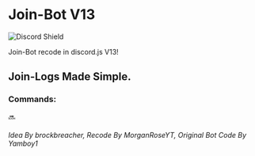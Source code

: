 # Join-Bot V13
![Discord Shield](https://discord.com/api/guilds/514101346992128012/widget.png?style=shield)

Join-Bot recode in discord.js V13!
## Join-Logs Made Simple.

### Commands:
:soon:

###### Idea By brockbreacher, Recode By MorganRoseYT, Original Bot Code By Yamboy1
